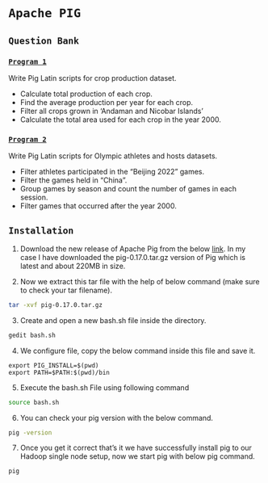 # `Apache PIG`

## `Question Bank`

### [`Program 1`](crop_production.md)

Write Pig Latin scripts for crop production dataset.
* Calculate total production of each crop.
* Find the average production per year for each crop.
* Filter all crops grown in ‘Andaman and Nicobar Islands’
* Calculate the total area used for each crop in the year 2000.

### [`Program 2`](olympic_data.md)

Write Pig Latin scripts for Olympic athletes and hosts datasets.
* Filter athletes participated in the “Beijing 2022” games.
* Filter the games held in “China”.
* Group games by season and count the number of games in each session.
* Filter games that occurred after the year 2000.

## `Installation`

1.	Download the new release of Apache Pig from the below [link](https://downloads.apache.org/pig/pig-0.17.0/). In my case I have downloaded the pig-0.17.0.tar.gz version of Pig which is latest and about 220MB in size. 

2.	Now we extract this tar file with the help of below command (make sure to check your tar filename).
```sh
tar -xvf pig-0.17.0.tar.gz
```

3.	Create and open a new bash.sh file inside the directory.
```sh
gedit bash.sh
```

4.	We configure file, copy the below command inside this file and save it.
```text
export PIG_INSTALL=$(pwd) 
export PATH=$PATH:$(pwd)/bin
```

5.	Execute the bash.sh File using following command 
```sh
source bash.sh
```

6.	You can check your pig version with the below command.
```sh
pig -version
```

7.	Once you get it correct that’s it we have successfully install pig to our Hadoop single node setup, now we start pig with below pig command.
```sh
pig
```
